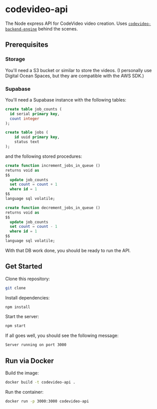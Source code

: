 # codevideo-api

The Node express API for CodeVideo video creation. Uses [`codevideo-backend-engine`](https://github.com/codevideo/codevideo-backend-engine) behind the scenes.

## Prerequisites

### Storage

You'll need a S3 bucket or similar to store the videos. (I personally use Digital Ocean Spaces, but they are compatible with the AWS SDK.)

### Supabase

You'll need a Supabase instance with the following tables:

```sql
create table job_counts (
  id serial primary key,
  count integer
);
```

```sql
create table jobs (
    id uuid primary key,
    status text
);
```

and the following stored procedures:

```sql
create function increment_jobs_in_queue () 
returns void as
$$
  update job_counts 
  set count = count + 1
  where id = 1
$$ 
language sql volatile;
```

```sql
create function decrement_jobs_in_queue ()
returns void as
$$
  update job_counts
  set count = count - 1
  where id = 1
$$
language sql volatile;
```

With that DB work done, you should be ready to run the API.

## Get Started

Clone this repository:

```bash
git clone
```

Install dependencies:

```bash
npm install
```

Start the server:

```bash
npm start
```

If all goes well, you should see the following message:

```bash
Server running on port 3000
```

## Run via Docker

Build the image:

```bash
docker build -t codevideo-api .
```

Run the container:

```bash
docker run -p 3000:3000 codevideo-api
```